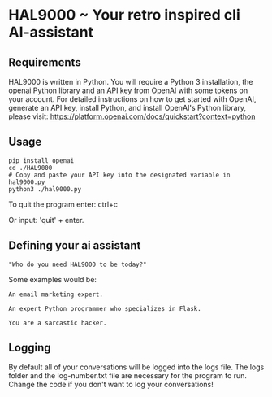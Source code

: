 # HAL9000 ~ Your retro inspired cli AI-assistant

## Requirements

HAL9000 is written in Python. You will require a Python 3 installation, the openai Python library and an API key from OpenAI with some tokens on your account. For detailed instructions on how to get started with OpenAI, generate an API key, install Python, and install OpenAI's Python library, please visit: https://platform.openai.com/docs/quickstart?context=python

## Usage

```git clone https://github.com/0x00wolf/HAL9000
pip install openai
cd ./HAL9000
# Copy and paste your API key into the designated variable in hal9000.py
python3 ./hal9000.py
```
To quit the program enter: ctrl+c

Or input: 'quit' + enter.

## Defining your ai assistant

`"Who do you need HAL9000 to be today?"`

Some examples would be:

`An email marketing expert.`

`An expert Python programmer who specializes in Flask.`

`You are a sarcastic hacker.`

## Logging

By default all of your conversations will be logged into the logs file. The logs folder and the log-number.txt file are necessary for the program to run. Change the code if you don't want to log your conversations!
